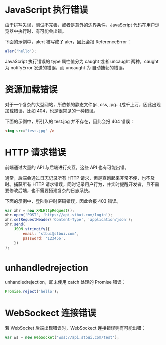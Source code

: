 # JavaScript 执行错误

由于拼写失误，测试不完善，或者是意外的边界条件，JavaScript 代码在用户浏览器中执行时，有可能会出错。

下面的示例中，alert 被写成了 aler，因此会报 ReferenceError：

```js
aler('hello');
```

JavaScript 执行错误的 type 属性值分为 caught 或者 uncaught 两种，caught 为 notifyError 发送的错误，而 uncaught 为 自动捕获的错误。

# 资源加载错误

对于一个复杂的大型网站，所依赖的静态文件(js, css, jpg...)成千上万，因此出现加载错误，比如 404，也是很常见的一种错误。

下面的示例中，所引入的 test.jpg 并不存在，因此会报 404 错误：

```html
<img src="test.jpg" />
```

# HTTP 请求错误

前端通过大量的 API 与后端进行交互，这些 API 也有可能出错。

通常，后端会通过日志记录所有 HTTP 请求，但是查询起来非常不便，也不及时。捕获所有 HTTP 请求错误，同时记录用户行为，并实时提醒开发者，且不需要修改后端，也不需要搭建复杂的日志系统。

下面的示例中，登陆账户时密码错误，因此会报 403 错误。

```js
var xhr = new XMLHttpRequest();
xhr.open('POST', 'https://api.stbui.com/login');
xhr.setRequestHeader('Content-Type', 'application/json');
xhr.send(
    JSON.stringify({
        email: 'stbui@stbui.com',
        password: '123456',
    })
);
```

# unhandledrejection

unhandledrejection，即未使用 catch 处理的 Promise 错误：

```js
Promise.reject('hello');
```

# WebSockect 连接错误

若 WebSocket 后端出现错误时，WebSockect 连接错误则有可能出错：

```js
var ws = new WebSocket('wss://api.stbui.com/test');
```
